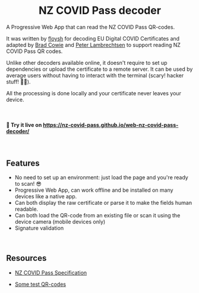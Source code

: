 <h1 align="center">
  <br>
  NZ COVID Pass decoder
  <br>
</h1>

A Progressive Web App that can read the NZ COVID Pass QR-codes.

It was written by [floysh](https://github.com/floysh/DCC-green-pass-decoder) for decoding
EU Digital COVID Certificates and adapted by [Brad Cowie](https://github.com/gizmoguy) and
[Peter Lambrechtsen](https://github.com/plambrechtsen) to support reading NZ COVID Pass QR codes.

Unlike other decoders available online, it doesn't require to set up dependencies or upload the
certificate to a remote server. It can be used by average users without having to interact with the
terminal (scary! hacker stuff! 🐱‍💻).

All the processing is done locally and your certificate never leaves your device.

<br>

#### 🚀 Try it live on https://nz-covid-pass.github.io/web-nz-covid-pass-decoder/

<br>

## Features
* No need to set up an environment: just load the page and you're ready to scan! 😎
* Progressive Web App, can work offline and be installed on many devices like a native app.
* Can both display the raw certificate or parse it to make the fields human readable.
* Can both load the QR-code from an existing file or scan it using the device camera (mobile devices only)
* Signature validation

<br>

## Resources

* [NZ COVID Pass Specification](https://nzcp.covid19.health.nz/)

* [Some test QR-codes](https://github.com/minhealthnz/nzcovidpass-spec/tree/main/spec/examples)
